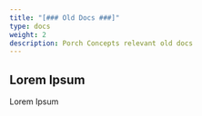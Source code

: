 ```yaml
---
title: "[### Old Docs ###]"
type: docs
weight: 2
description: Porch Concepts relevant old docs
---
```


## Lorem Ipsum

Lorem Ipsum
